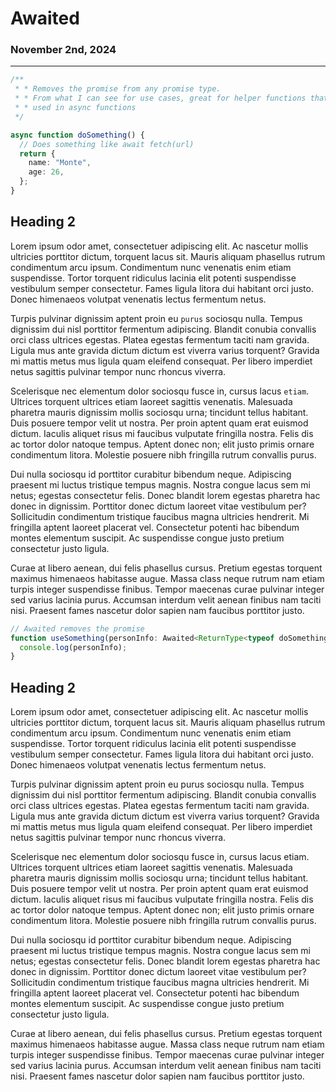 # Awaited

### November 2nd, 2024

---

```ts
/**
 * * Removes the promise from any promise type.
 * * From what I can see for use cases, great for helper functions that are
 * * used in async functions
 */

async function doSomething() {
  // Does something like await fetch(url)
  return {
    name: "Monte",
    age: 26,
  };
}
```

## Heading 2

Lorem ipsum odor amet, consectetuer adipiscing elit. Ac nascetur mollis ultricies porttitor dictum, torquent lacus sit. Mauris aliquam phasellus rutrum condimentum arcu ipsum. Condimentum nunc venenatis enim etiam suspendisse. Tortor torquent ridiculus lacinia elit potenti suspendisse vestibulum semper consectetur. Fames ligula litora dui habitant orci justo. Donec himenaeos volutpat venenatis lectus fermentum netus.

Turpis pulvinar dignissim aptent proin eu `purus` sociosqu nulla. Tempus dignissim dui nisl porttitor fermentum adipiscing. Blandit conubia convallis orci class ultrices egestas. Platea egestas fermentum taciti nam gravida. Ligula mus ante gravida dictum dictum est viverra varius torquent? Gravida mi mattis metus mus ligula quam eleifend consequat. Per libero imperdiet netus sagittis pulvinar tempor nunc rhoncus viverra.

Scelerisque nec elementum dolor sociosqu fusce in, cursus lacus `etiam`. Ultrices torquent ultrices etiam laoreet sagittis venenatis. Malesuada pharetra mauris dignissim mollis sociosqu urna; tincidunt tellus habitant. Duis posuere tempor velit ut nostra. Per proin aptent quam erat euismod dictum. Iaculis aliquet risus mi faucibus vulputate fringilla nostra. Felis dis ac tortor dolor natoque tempus. Aptent donec non; elit justo primis ornare condimentum litora. Molestie posuere nibh fringilla rutrum convallis purus.

Dui nulla sociosqu id porttitor curabitur bibendum neque. Adipiscing praesent mi luctus tristique tempus magnis. Nostra congue lacus sem mi netus; egestas consectetur felis. Donec blandit lorem egestas pharetra hac donec in dignissim. Porttitor donec dictum laoreet vitae vestibulum per? Sollicitudin condimentum tristique faucibus magna ultricies hendrerit. Mi fringilla aptent laoreet placerat vel. Consectetur potenti hac bibendum montes elementum suscipit. Ac suspendisse congue justo pretium consectetur justo ligula.

Curae at libero aenean, dui felis phasellus cursus. Pretium egestas torquent maximus himenaeos habitasse augue. Massa class neque rutrum nam etiam turpis integer suspendisse finibus. Tempor maecenas curae pulvinar integer sed varius lacinia purus. Accumsan interdum velit aenean finibus nam taciti nisi. Praesent fames nascetur dolor sapien nam faucibus porttitor justo.

```ts
// Awaited removes the promise
function useSomething(personInfo: Awaited<ReturnType<typeof doSomething>>) {
  console.log(personInfo);
}
```

## Heading 2

Lorem ipsum odor amet, consectetuer adipiscing elit. Ac nascetur mollis ultricies porttitor dictum, torquent lacus sit. Mauris aliquam phasellus rutrum condimentum arcu ipsum. Condimentum nunc venenatis enim etiam suspendisse. Tortor torquent ridiculus lacinia elit potenti suspendisse vestibulum semper consectetur. Fames ligula litora dui habitant orci justo. Donec himenaeos volutpat venenatis lectus fermentum netus.

Turpis pulvinar dignissim aptent proin eu purus sociosqu nulla. Tempus dignissim dui nisl porttitor fermentum adipiscing. Blandit conubia convallis orci class ultrices egestas. Platea egestas fermentum taciti nam gravida. Ligula mus ante gravida dictum dictum est viverra varius torquent? Gravida mi mattis metus mus ligula quam eleifend consequat. Per libero imperdiet netus sagittis pulvinar tempor nunc rhoncus viverra.

Scelerisque nec elementum dolor sociosqu fusce in, cursus lacus etiam. Ultrices torquent ultrices etiam laoreet sagittis venenatis. Malesuada pharetra mauris dignissim mollis sociosqu urna; tincidunt tellus habitant. Duis posuere tempor velit ut nostra. Per proin aptent quam erat euismod dictum. Iaculis aliquet risus mi faucibus vulputate fringilla nostra. Felis dis ac tortor dolor natoque tempus. Aptent donec non; elit justo primis ornare condimentum litora. Molestie posuere nibh fringilla rutrum convallis purus.

Dui nulla sociosqu id porttitor curabitur bibendum neque. Adipiscing praesent mi luctus tristique tempus magnis. Nostra congue lacus sem mi netus; egestas consectetur felis. Donec blandit lorem egestas pharetra hac donec in dignissim. Porttitor donec dictum laoreet vitae vestibulum per? Sollicitudin condimentum tristique faucibus magna ultricies hendrerit. Mi fringilla aptent laoreet placerat vel. Consectetur potenti hac bibendum montes elementum suscipit. Ac suspendisse congue justo pretium consectetur justo ligula.

Curae at libero aenean, dui felis phasellus cursus. Pretium egestas torquent maximus himenaeos habitasse augue. Massa class neque rutrum nam etiam turpis integer suspendisse finibus. Tempor maecenas curae pulvinar integer sed varius lacinia purus. Accumsan interdum velit aenean finibus nam taciti nisi. Praesent fames nascetur dolor sapien nam faucibus porttitor justo.
